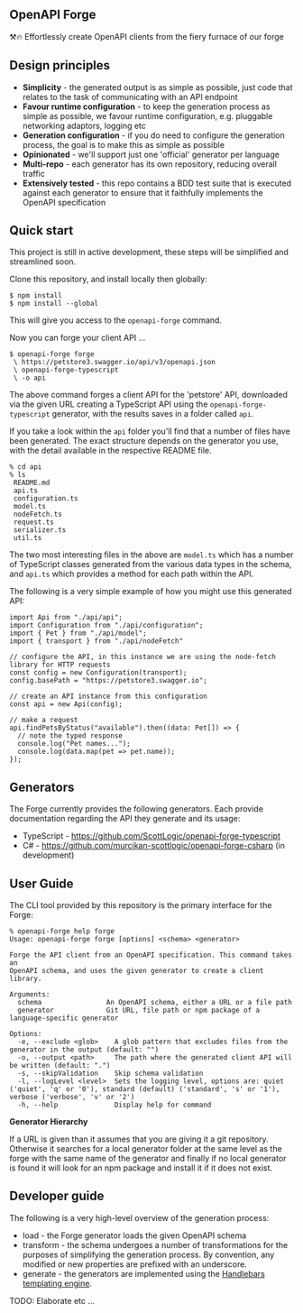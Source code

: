 ## OpenAPI Forge

⚒️🔥 Effortlessly create OpenAPI clients from the fiery furnace of our forge

## Design principles

- **Simplicity** - the generated output is as simple as possible, just code that relates to the task of communicating with an API endpoint
- **Favour runtime configuration** - to keep the generation process as simple as possible, we favour runtime configuration, e.g. pluggable networking adaptors, logging etc
- **Generation configuration** - if you do need to configure the generation process, the goal is to make this as simple as possible
- **Opinionated** - we'll support just one 'official' generator per language
- **Multi-repo** - each generator has its own repository, reducing overall traffic
- **Extensively tested** - this repo contains a BDD test suite that is executed against each generator to ensure that it faithfully implements the OpenAPI specification

## Quick start

This project is still in active development, these steps will be simplified and streamlined soon.

Clone this repository, and install locally then globally:

```
$ npm install
$ npm install --global
```

This will give you access to the `openapi-forge` command.

Now you can forge your client API ...

```
$ openapi-forge forge
 \ https://petstore3.swagger.io/api/v3/openapi.json
 \ openapi-forge-typescript
 \ -o api
```

The above command forges a client API for the 'petstore' API, downloaded via the given URL creating a TypeScript API using the `openapi-forge-typescript` generator, with the results saves in a folder called `api`.

If you take a look within the `api` folder you'll find that a number of files have been generated. The exact structure depends on the generator you use, with the detail available in the respective README file.

```
% cd api
% ls
 README.md
 api.ts
 configuration.ts
 model.ts
 nodeFetch.ts
 request.ts
 serializer.ts
 util.ts
```

The two most interesting files in the above are `model.ts` which has a number of TypeScript classes generated from the various data types in the schema, and `api.ts` which provides a method for each path within the API.

The following is a very simple example of how you might use this generated API:

```
import Api from "./api/api";
import Configuration from "./api/configuration";
import { Pet } from "./api/model";
import { transport } from "./api/nodeFetch"

// configure the API, in this instance we are using the node-fetch library for HTTP requests
const config = new Configuration(transport);
config.basePath = "https://petstore3.swagger.io";

// create an API instance from this configuration
const api = new Api(config);

// make a request
api.findPetsByStatus("available").then((data: Pet[]) => {
  // note the typed response
  console.log("Pet names...");
  console.log(data.map(pet => pet.name));
});
```

## Generators

The Forge currently provides the following generators. Each provide documentation regarding the API they generate and its usage:

- TypeScript - https://github.com/ScottLogic/openapi-forge-typescript
- C# - https://github.com/murcikan-scottlogic/openapi-forge-csharp (in development)

## User Guide

The CLI tool provided by this repository is the primary interface for the Forge:

```
% openapi-forge help forge
Usage: openapi-forge forge [options] <schema> <generator>

Forge the API client from an OpenAPI specification. This command takes an
OpenAPI schema, and uses the given generator to create a client library.

Arguments:
  schema                An OpenAPI schema, either a URL or a file path
  generator             Git URL, file path or npm package of a language-specific generator

Options:
  -e, --exclude <glob>    A glob pattern that excludes files from the generator in the output (default: "")
  -o, --output <path>     The path where the generated client API will be written (default: ".")
  -s, --skipValidation    Skip schema validation
  -l, --logLevel <level>  Sets the logging level, options are: quiet ('quiet', 'q' or '0'), standard (default) ('standard', 's' or '1'), verbose ('verbose', 'v' or '2')
  -h, --help              Display help for command
```

**Generator Hierarchy**

If a URL is given than it assumes that you are giving it a git repository. Otherwise it searches for a local generator folder at the same level as the forge with the same name of the generator and finally if no local generator is found it will look for an npm package and install it if it does not exist.

## Developer guide

The following is a very high-level overview of the generation process:

- load - the Forge generator loads the given OpenAPI schema
- transform - the schema undergoes a number of transformations for the purposes of simplifying the generation process. By convention, any modified or new properties are prefixed with an underscore.
- generate - the generators are implemented using the [Handlebars templating engine](https://handlebarsjs.com/).

TODO: Elaborate etc ...

